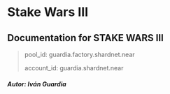 # Stake Wars III

## Documentation for STAKE WARS III

> pool_id: guardia.factory.shardnet.near
> 
> account_id: guardia.shardnet.near

##### Autor: Iván Guardia
